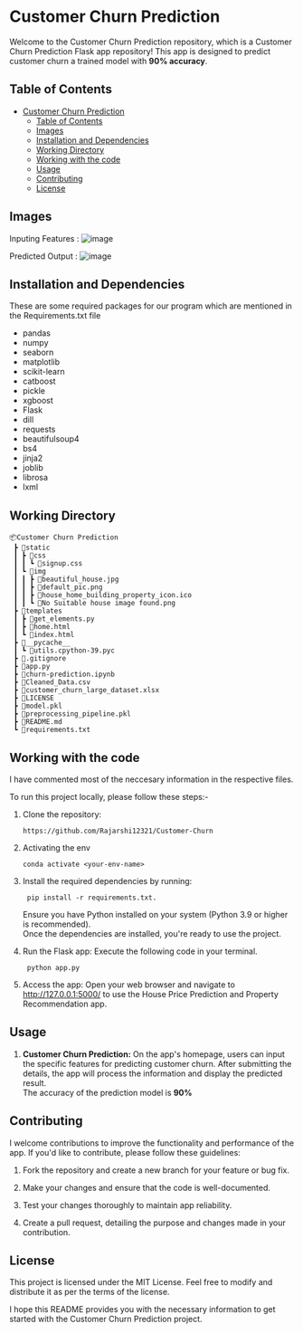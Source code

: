
# Customer Churn Prediction

Welcome to the Customer Churn Prediction repository, which is a Customer Churn Prediction Flask app repository! This app is designed to predict customer churn a trained model with **90% accuracy**.

## Table of Contents

- [Customer Churn Prediction](#customer-churn-prediction)
  - [Table of Contents](#table-of-contents)
  - [Images](#images)
  - [Installation and Dependencies](#installation-and-dependencies)
  - [Working Directory](#working-directory)
  - [Working with the code](#working-with-the-code)
  - [Usage](#usage)
  - [Contributing](#contributing)
  - [License](#license)

## Images

Inputing Features :
![image](https://github.com/Rajarshi12321/Customer-Churn/assets/94736350/a2a2ff3b-4a9b-4b13-b13f-fff358021b35)


Predicted Output :
![image](https://github.com/Rajarshi12321/Customer-Churn/assets/94736350/935d52f6-ae14-41a7-aa3b-d7cedb490731)



## Installation and Dependencies

These are some required packages for our program which are mentioned in the Requirements.txt file

- pandas
- numpy
- seaborn
- matplotlib
- scikit-learn
- catboost
- pickle
- xgboost
- Flask
- dill
- requests
- beautifulsoup4
- bs4
- jinja2
- joblib
- librosa
- lxml





## Working Directory

```
📦Customer Churn Prediction
 ┣ 📂static
 ┃ ┣ 📂css
 ┃ ┃ ┗ 📜signup.css
 ┃ ┗ 📂img
 ┃ ┃ ┣ 📜beautiful_house.jpg
 ┃ ┃ ┣ 📜default_pic.png
 ┃ ┃ ┣ 📜house_home_building_property_icon.ico
 ┃ ┃ ┗ 📜No Suitable house image found.png
 ┣ 📂templates
 ┃ ┣ 📜get_elements.py
 ┃ ┣ 📜home.html
 ┃ ┗ 📜index.html
 ┣ 📂__pycache__
 ┃ ┗ 📜utils.cpython-39.pyc
 ┣ 📜.gitignore
 ┣ 📜app.py
 ┣ 📜churn-prediction.ipynb
 ┣ 📜Cleaned_Data.csv
 ┣ 📜customer_churn_large_dataset.xlsx
 ┣ 📜LICENSE
 ┣ 📜model.pkl
 ┣ 📜preprocessing_pipeline.pkl
 ┣ 📜README.md
 ┗ 📜requirements.txt
  ```


## Working with the code


I have commented most of the neccesary information in the respective files.

To run this project locally, please follow these steps:-

1. Clone the repository:

   ```shell
   https://github.com/Rajarshi12321/Customer-Churn
   ```


2. Activating the env
  
    ```shell
    conda activate <your-env-name> 
    ```

3. Install the required dependencies by running:
   ```shell
    pip install -r requirements.txt.
    ``` 
   Ensure you have Python installed on your system (Python 3.9 or higher is recommended).<br />
   Once the dependencies are installed, you're ready to use the project.



4. Run the Flask app: Execute the following code in your terminal.
   ```shell  
    python app.py 
    ```
   

6. Access the app: Open your web browser and navigate to http://127.0.0.1:5000/ to use the House Price Prediction and Property Recommendation app.


## Usage
1. **Customer Churn Prediction:** On the app's homepage, users can input the specific features for predicting customer churn. After submitting the details, the app will process the information and display the predicted result.<br />
The accuracy of the prediction model is **90%**


## Contributing
I welcome contributions to improve the functionality and performance of the app. If you'd like to contribute, please follow these guidelines:

1. Fork the repository and create a new branch for your feature or bug fix.

2. Make your changes and ensure that the code is well-documented.

3. Test your changes thoroughly to maintain app reliability.

4. Create a pull request, detailing the purpose and changes made in your contribution.



## License
This project is licensed under the MIT License. Feel free to modify and distribute it as per the terms of the license.

I hope this README provides you with the necessary information to get started with the Customer Churn Prediction project.

